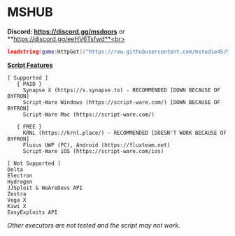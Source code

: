 # MSHUB
**Discord: https://discord.gg/msdoors** or **https://discord.gg/eeHV6Tsfwd**<br>
```lua
loadstring(game:HttpGet(("https://raw.githubusercontent.com/mstudio45/MSDOORS/main/MSHUB_Loader.lua"),true))()
```
**[Script Features](https://github.com/mstudio45/MSDOORS/blob/main/Script%20Features.md)**<br>
```
[ Supported ]
   { PAID }
     Synapse X (https://x.synapse.to) - RECOMMENDED [DOWN BECAUSE OF BYFRON]
     Script-Ware Windows (https://script-ware.com/) [DOWN BECAUSE OF BYFRON]
     Script-Ware Mac (https://script-ware.com/)

   { FREE }
     KRNL (https://krnl.place/) - RECOMMENDED [DOESN'T WORK BECAUSE OF BYFRON]
     Fluxus UWP (PC), Android (https://fluxteam.net)
     Script-Ware iOS (https://script-ware.com/ios)

[ Not Supported ]
Delta
Electron
Hydrogen
JJSploit & WeAreDevs API
Zestra
Vega X
Kiwi X
EasyExploits API
```
*Other executors are not tested and the script may not work.*<br>
